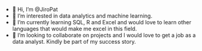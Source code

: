 - 👋 Hi, I’m @JiroPat
- 👀 I’m interested in data analytics and machine learning.
- 🌱 I’m currently learning SQL, R and Excel and would love to learn other languages that would make me excel in this field.
- 💞️ I’m looking to collaborate on projects and I would love to get a job as a data analyst.
Kindly be part of my success story.

<!---
JiroPat/JiroPat is a ✨ special ✨ repository because its `README.md` (this file) appears on your GitHub profile.
You can click the Preview link to take a look at your changes.
--->
